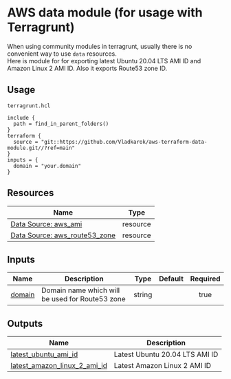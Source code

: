 # AWS data module (for usage with Terragrunt)

When using community modules in terragrunt, usually there is no convenient way to use `data` resources.  
Here is module for for exporting latest Ubuntu 20.04 LTS AMI ID and Amazon Linux 2 AMI ID. Also it exports Route53 zone ID.

## Usage
`terragrunt.hcl`
```
include {
  path = find_in_parent_folders()
}
terraform {
  source = "git::https://github.com/Vladkarok/aws-terraform-data-module.git//?ref=main" 
}
inputs = {
  domain = "your.domain"
}
```

## Resources
| Name | Type |
|------|------|
| [Data Source: aws_ami](https://registry.terraform.io/providers/hashicorp/aws/latest/docs/data-sources/ami) | resource |
| [Data Source: aws_route53_zone](https://registry.terraform.io/providers/hashicorp/aws/latest/docs/data-sources/route53-zone) | resource |

## Inputs

| Name | Description | Type | Default | Required |
|------|-------------|------|---------|:--------:|
| <a name="domain"></a> [domain](#domain) | Domain name which will be used for Route53 zone | string | | true |

## Outputs

| Name | Description |
|------|------------|
| <a name="latest_ubuntu_ami_id"></a> [latest_ubuntu_ami_id](#latest_ubuntu_ami_id) | Latest Ubuntu 20.04 LTS AMI ID |
| <a name="latest_amazon_linux_2_ami_id"></a> [latest_amazon_linux_2_ami_id](#latest_amazon_linux_2_ami_id) | Latest Amazon Linux 2 AMI ID |
